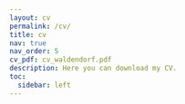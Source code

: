 ```yaml
---
layout: cv
permalink: /cv/
title: cv
nav: true
nav_order: 5
cv_pdf: cv_waldendorf.pdf
description: Here you can download my CV.
toc:
  sidebar: left
---
```

